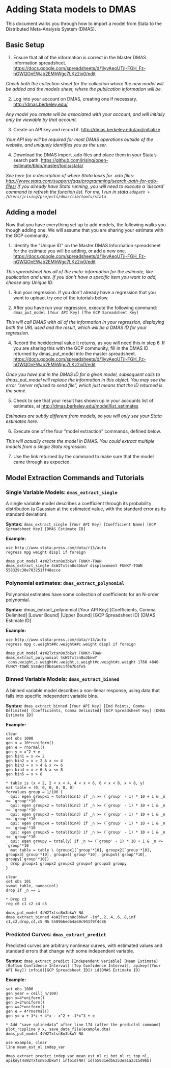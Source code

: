 # Adding Stata models to DMAS

This document walks you through how to import a model from Stata to the Distributed Meta-Analysis System (DMAS).

## Basic Setup

1. Ensure that all of the information is correct in the Master DMAS Information spreadsheet.
  https://docs.google.com/spreadsheets/d/1lyvAeoUTji-FGH_Fz-hGWQOnEWJb2EMhWgc7LKz2ix0/edit

  *Check both the collection sheet for the collection where the new model will be added and the models sheet, where the publication information will be.*

2. Log into your account on DMAS, creating one if necessary.
  http://dmas.berkeley.edu/

  *Any model you create will be associated with your account, and will initially only be viewable by that account.*

3. Create an API key and record it.
  http://dmas.berkeley.edu/api/initialize

  *Your API key will be required for most DMAS operations outside of the website, and uniquely identifies you as the user.*

4. Download the DMAS import .ado files and place them in your Stata’s search path.
  https://github.com/jrising/open-estimate/blob/master/tools/stata/

  *See here for a description of where Stata looks for .ado files: http://www.stata.com/support/faqs/programming/search-path-for-ado-files/*
  *If you already have Stata running, you will need to execute a ‘discard’ command to refresh the function list.*
  *For me, I run in stata `adopath + /Users/jrising/projects/dmas/lib/tools/stata`*

## Adding a model

Now that you have everything set up to add models, the following walks you though adding one.  We will assume that you are sharing your estimate with the GCP community.

1. Identify the "Unique ID" on the Master DMAS Information spreadsheet for the estimate you will be adding, or add a new one.
  https://docs.google.com/spreadsheets/d/1lyvAeoUTji-FGH_Fz-hGWQOnEWJb2EMhWgc7LKz2ix0/edit

  *This spreadsheet has all of the meta-information for the estimate, like publication and units.  If you don't have a specific item you want to add, choose any Unique ID.*

1. Run your regression.  If you don't already have a regression that you want to upload, try one of the tutorials below.

3. After you have run your regression, execute the following command:
   ```dmas_put_model [Your API Key] [The GCP Spreadsheet Key]```

  *This will call DMAS with all of the information in your regression, displaying both the URL used and the result, which will be a DMAS ID for your regression.*

4. Record the hexidecimal value it returns, as you will need this in step 6.  If you are sharing this with the GCP community, fill in the DMAS ID returned by dmas_put_model into the master spreadsheet.
  https://docs.google.com/spreadsheets/d/1lyvAeoUTji-FGH_Fz-hGWQOnEWJb2EMhWgc7LKz2ix0/edit

  *Once you have put in the DMAS ID for a given model, subsequent calls to dmas_put_model will replace the information in this object.  You may see the error “server refused to send file”, which just means that the ID returned is the same.*

5. Check to see that your result has shown up in your accounts list of estimates, at
  http://dmas.berkeley.edu/model/list_estimates

  *Estimates are subtly different from models, so you will only see your Stata estimates here.*

6. Execute one of the four "model extraction" commands, defined below.

  *This will actually create the model in DMAS.  You could extract multiple models from a single Stata regression.*

7. Use the link returned by the command to make sure that the model came through as expected.

## Model Extraction Commands and Tutorials

### Single Variable Models: `dmas_extract_single`

A single variable model describes a coefficient through its probability distribution (a Gaussian at the estimated value, with the standard error as its standard deviation).

**Syntax:**
```dmas_extract_single [Your API Key] [Coefficient Name] [GCP Spreadsheet Key] [DMAS Estimate ID]```

**Example:**
```
use http://www.stata-press.com/data/r13/auto
regress mpg weight displ if foreign

dmas_put_model 4sW2Txtsn8o3bkwY FUNKY-TOWN
dmas_extract_single 4sW2Txtsn8o3bkwY displacement FUNKY-TOWN 558329c30e703251ff48ecce
```

### Polynomial estimates: `dmas_extract_polynomial`

Polynomial estimates have some collection of coefficients for an N-order polynomial.

**Syntax:**
dmas_extract_polynomial [Your API Key] [Coefficients, Comma Delimited] [Lower Bound] [Upper Bound] [GCP Spreadsheet ID] [DMAS Estimate ID]

**Example:**
```
use http://www.stata-press.com/data/r13/auto
regress mpg c.weight##c.weight##c.weight displ if foreign

dmas_put_model 4sW2Txtsn8o3bkwY FUNKY-TOWN
dmas_extract_polynomial 4sW2Txtsn8o3bkwY _cons,weight,c.weight#c.weight,c.weight#c.weight#c.weight 1760 4840 FUNKY-TOWN 558de5f0b4a69c1f067b4fe5
```

### Binned Variable Models: `dmas_extract_binned`

A binned variable model describes a non-linear response, using data that falls into specific independent variable bins.

**Syntax:**
```dmas_extract_binned [Your API Key] [End Points, Comma Delimited] [Coefficients, Comma Delimited] [GCP Spreadsheet Key] [DMAS Estimate ID]```

**Example:**
```
clear
set obs 1000
gen x = 10*runiform()
gen e = rnormal()
gen y = x^2 + e
gen bin1 = x <= 2
gen bin2 = x > 2 & x <= 4
gen bin3 = x > 4 & x <= 6
gen bin4 = x > 6 & x <= 8
gen bin5 = x > 8

* table is (x < 2, 2 < x < 4, 4 < x < 6, 6 < x < 8, x > 8, y)
mat table = (0, 0, 0, 0, 0, 0)
forvalues group = 1/100 {
  qui: egen groupx1 = total(bin1) if _n >= (`group' - 1) * 10 + 1 & _n <= `group'*10
  qui: egen groupx2 = total(bin2) if _n >= (`group' - 1) * 10 + 1 & _n <= `group'*10
  qui: egen groupx3 = total(bin3) if _n >= (`group' - 1) * 10 + 1 & _n <= `group'*10
  qui: egen groupx4 = total(bin4) if _n >= (`group' - 1) * 10 + 1 & _n <= `group'*10
  qui: egen groupx5 = total(bin5) if _n >= (`group' - 1) * 10 + 1 & _n <= `group'*10
  qui: egen groupy = total(y) if _n >= (`group' - 1) * 10 + 1 & _n <= `group'*10
  mat table = table \ (groupx1[`group'*10], groupx2[`group'*10], groupx3[`group'*10], groupx4[`group'*10], groupx5[`group'*10], groupy[`group'*10])
  drop groupx1 groupx2 groupx3 groupx4 groupx5 groupy
}

clear
set obs 101
svmat table, names(col)
drop if _n == 1

* Drop c3
reg c6 c1 c2 c4 c5

dmas_put_model 4sW2Txtsn8o3bkwY NA
dmas_extract_binned 4sW2Txtsn8o3bkwY -inf,.2,.4,.6,.8,inf c1,c2,drop,c4,c5 NA 5589b6edb4a69c941f9f4c86
```

### Predicted Curves: `dmas_extract_predict`

Predicted curves are arbitrary nonlinear curves, with estimated values and standard errors that change with some independent variable.

**Syntax:**
```dmas_extract_predict [Independent Variable] [Mean Estimate] [Bottom Confidence Interval] [Top Confidence Interval], apikey([Your API Key]) infoid([GCP Spreadsheet ID]) id(DMAS Estimate ID)```

**Example:**
```
set obs 1000
gen year = ceil(_n/100)
gen x=4*uniform()
gen z=2*uniform()
gen w=2*uniform()
gen e = 4*rnormal()
gen y= w + 3*z + 4*x - x^2 + .1*x^3 + e

* Add “save splinedata” after line 174 (after the predictnl command)
plot_rcspline y x, save_data_file(example.dta)
dmas_put_model 4sW2Txtsn8o3bkwY NA

use example, clear
line mean_est_nl indep_var

dmas_extract_predict indep_var mean_est_nl ci_bot_nl ci_top_nl, apikey(4sW2Txtsn8o3bkwY) infoid(NA) id(55931edb6253ea1a3315d9bb)
```

